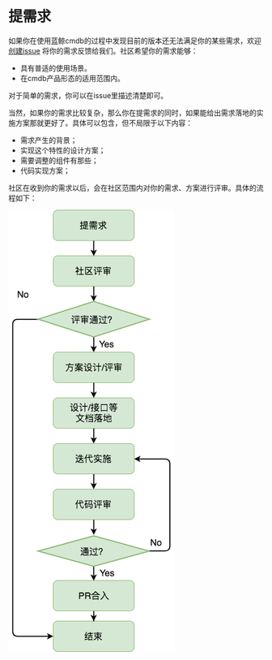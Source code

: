 # 提需求
如果你在使用蓝鲸cmdb的过程中发现目前的版本还无法满足你的某些需求，欢迎[创建issue](https://github.com/TencentBlueKing/bk-cmdb/issues/new)
将你的需求反馈给我们。社区希望你的需求能够：
- 具有普适的使用场景。
- 在cmdb产品形态的适用范围内。

对于简单的需求，你可以在issue里描述清楚即可。

当然，如果你的需求比较复杂，那么你在提需求的同时，如果能给出需求落地的实施方案那就更好了。具体可以包含，但不局限于以下内容：
* 需求产生的背景；
* 实现这个特性的设计方案；
* 需要调整的组件有那些；
* 代码实现方案；

社区在收到你的需求以后，会在社区范围内对你的需求、方案进行评审。具体的流程如下：

![需求处理流程](./img/feature-flow.png)



